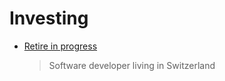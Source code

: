 # Investing

* [Retire in progress](http://retireinprogress.com/)
  > Software developer living in Switzerland
